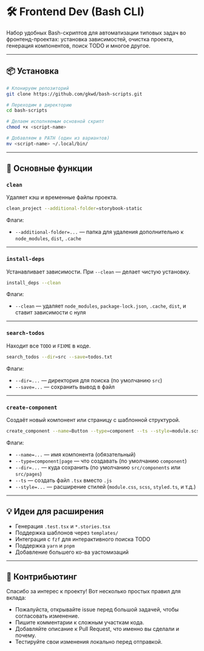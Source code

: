 

# 🛠️ Frontend Dev (Bash CLI)

Набор удобных Bash-скриптов для автоматизации типовых задач во фронтенд-проектах: установка зависимостей, очистка проекта, генерация компонентов, поиск TODO и многое другое.

---

## 📦 Установка

```bash
# Клонируем репозиторий
git clone https://github.com/gkwd/bash-scripts.git

# Переходим в директорию
cd bash-scripts

# Делаем исполняемым основной скрипт
chmod +x <script-name>

# Добавляем в PATH (один из вариантов)
mv <script-name> ~/.local/bin/
```
---

## 🔧 Основные функции

### `clean`

Удаляет кэш и временные файлы проекта.

```bash
clean_project --additional-folder=storybook-static
```

Флаги:

* `--additional-folder=...` — папка для удаления дополнительно к `node_modules`, `dist`, `.cache`

---

### `install-deps`

Устанавливает зависимости. При `--clean` — делает чистую установку.

```bash
install_deps --clean
```

Флаги:

* `--clean` — удаляет `node_modules`, `package-lock.json`, `.cache`, `dist`, и ставит зависимости с нуля

---

### `search-todos`

Находит все `TODO` и `FIXME` в коде.

```bash
search_todos --dir=src --save=todos.txt
```

Флаги:

* `--dir=...` — директория для поиска (по умолчанию `src`)
* `--save=...` — сохранить вывод в файл

---

### `create-component`

Создаёт новый компонент или страницу с шаблонной структурой.

```bash
create_component --name=Button --type=component --ts --style=module.scss
```

Флаги:

* `--name=...` — имя компонента (обязательный)
* `--type=component|page` — что создавать (по умолчанию `component`)
* `--dir=...` — куда сохранить (по умолчанию `src/components` или `src/pages`)
* `--ts` — создать файл `.tsx` вместо `.js`
* `--style=...` — расширение стилей (`module.css`, `scss`, `styled.ts`, и т.д.)

---

## 💡 Идеи для расширения

* Генерация `.test.tsx` и `*.stories.tsx`
* Поддержка шаблонов через `templates/`
* Интеграция с `fzf` для интерактивного поиска TODO
* Поддержка `yarn` и `pnpm`
* Добавление большего ко-ва уастомизаций
---

## 🤝 Контрибьютинг

Спасибо за интерес к проекту! Вот несколько простых правил для вклада:

* Пожалуйста, открывайте issue перед большой задачей, чтобы согласовать изменение.
* Пишите комментарии к сложным участкам кода.
* Добавляйте описание к Pull Request, что именно вы сделали и почему.
* Тестируйте свои изменения локально перед отправкой.
